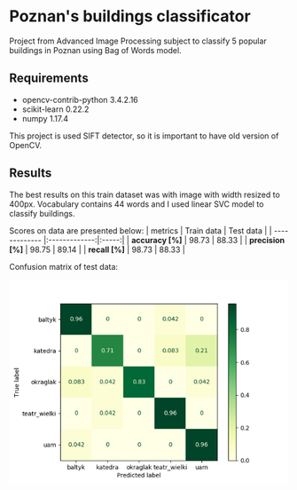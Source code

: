 # Poznan's buildings classificator

Project from Advanced Image Processing subject to classify 5 popular buildings in Poznan using Bag of Words model.

## Requirements
* opencv-contrib-python 3.4.2.16
* scikit-learn 0.22.2
* numpy 1.17.4

This project is used SIFT detector, so it is important to have old version of OpenCV.

## Results
The best results on this train dataset was with image with width resized to 400px. Vocabulary contains 44 words and I used linear SVC model to classify buildings.

Scores on data are presented below:
| metrics     | Train data          | Test data  |
| ------------- |:-------------:|:-----:|
| **accuracy [%]** | 98.73 | 88.33 |
| **precision [%]**     | 98.75      |  89.14 |
| **recall [%]** | 98.73    |  88.33 |

Confusion matrix of test data:

<img src="https://github.com/m-milena/ML_projects/blob/master/poznan_buildings_classification/visualisation/confusion_matrix.png?raw=true" width="600">
